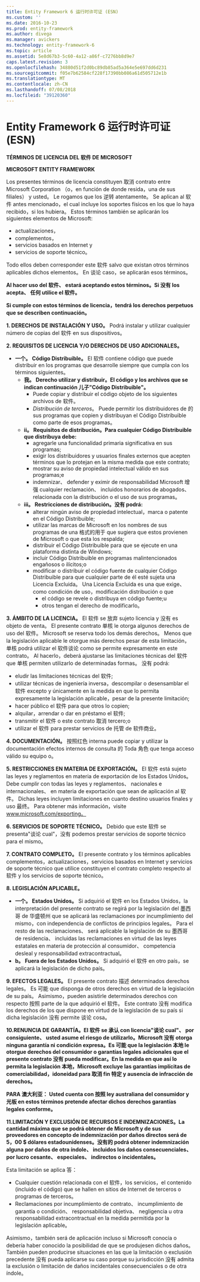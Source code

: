 ```yaml
---
title: Entity Framework 6 运行时许可证 (ESN)
ms.custom: ''
ms.date: 2016-10-23
ms.prod: entity-framework
ms.author: divega
ms.manager: avickers
ms.technology: entity-framework-6
ms.topic: article
ms.assetid: 5e8d67b3-5c60-4a12-a86f-c7276bb8d9e7
caps.latest.revision: 3
ms.openlocfilehash: 34880d51f2d0bc89db85ad5a364e5e697dd6d231
ms.sourcegitcommit: f05e7b62584cf228f17390bb086a61d505712e1b
ms.translationtype: MT
ms.contentlocale: zh-CN
ms.lasthandoff: 07/08/2018
ms.locfileid: "39120360"
---
```

# <a name="entity-framework-6-runtime-license-esn"></a>Entity Framework 6 运行时许可证 (ESN)
**TÉRMINOS DE LICENCIA DEL 软件 DE MICROSOFT**

**MICROSOFT ENTITY FRAMEWORK**

Los presentes términos de licencia constituyen 取消 contrato entre Microsoft Corporation （o，en función de donde resida，una de sus filiales） y usted。 Le rogamos que los 逆转 atentamente。 Se aplican al 软件 antes mencionado，el cual incluye los soportes físicos en los que lo haya recibido，si los hubiera。 Estos términos también se aplicarán los siguientes elementos de Microsoft:

-   actualizaciones，
-   complementos，
-   servicios basados en Internet y
-   servicios de soporte técnico。

Todo ellos deben corresponder este 软件 salvo que existan otros términos aplicables dichos elementos。 En 谈论 caso，se aplicarán esos términos。

**Al hacer uso del 软件、 estará aceptando estos términos。Si 没有 los acepta、 任何 utilice el 软件。**

**Si cumple con estos términos de licencia，tendrá los derechos perpetuos que se describen continuación。**

**1.  DERECHOS DE INSTALACIÓN Y USO。** Podrá instalar y utilizar cualquier número de copias del 软件 en sus dispositivos。

**2.  REQUISITOS DE LICENCIA Y/O DERECHOS DE USO ADICIONALES。**

-   **一个。  Código Distribuible。** El 软件 contiene código que puede distribuir en los programas que desarrolle siempre que cumpla con los términos siguientes。
    -   **我。    Derecho utilizar y distribuir。El código y los archivos que se indican continuación 儿子"Código Distribuible"。**
        -   Puede copiar y distribuir el código objeto de los siguientes archivos de 软件。
        -   *Distribución de terceros*。 Puede permitir los distribuidores de 的 sus programas que copien y distribuyan el Código Distribuible como parte de esos programas。
    -   **ii。  Requisitos de distribución。Para cualquier Código Distribuible que distribuya debe:**
        -   agregarle una funcionalidad primaria significativa en sus programas;
        -   exigir los distribuidores y usuarios finales externos que acepten términos que lo protejan en la misma medida que este contrato;
        -   mostrar su aviso de propiedad intelectual válido en sus programas;e
        -   indemnizar、 defender y eximir de responsabilidad Microsoft 增强 cualquier reclamación、 incluidos honorarios de abogados、 relacionada con la distribución o el uso de sus programas。
    -   **iii。 Restricciones de distribución。没有 podrá:**
        -   alterar ningún aviso de propiedad intelectual，marca o patente en el Código Distribuible;
        -   utilizar las marcas de Microsoft en los nombres de sus programas de una 格式的用于 que sugiera que estos provienen de Microsoft o que esta los respalda;
        -   distribuir el Código Distribuible para que se ejecute en una plataforma distinta de Windows;
        -   incluir Código Distribuible en programas malintencionados engañosos o ilícitos;o
        -   modificar o distribuir el código fuente de cualquier Código Distribuible para que cualquier parte de él esté sujeta una Licencia Excluida。 Una Licencia Excluida es una que exige、 como condición de uso，modificación distribución o que
            -   el código se revele o distribuya en código fuente;u
            -   otros tengan el derecho de modificarlo。

**3.  ÁMBITO DE LA LICENCIA。** El 软件 se 放弃 sujeto licencia y 没有 es objeto de venta。 El presente contrato 单核 le otorga algunos derechos de uso del 软件。 Microsoft se reserva todo los demás derechos。 Menos que la legislación aplicable le otorgue más derechos pesar de esta limitación，单核 podrá utilizar el 软件谈论 como se permite expresamente en este contrato。 Al hacerlo，deberá ajustarse las limitaciones técnicas del 软件 que 单核 permiten utilizarlo de determinadas formas。 没有 podrá:

-   eludir las limitaciones técnicas del 软件;
-   utilizar técnicas de ingeniería inversa，descompilar o desensamblar el 软件 excepto y únicamente en la medida en que lo permita expresamente la legislación aplicable，pesar de la presente limitación;
-   hacer público el 软件 para que otros lo copien;
-   alquilar，arrendar o dar en préstamo el 软件;
-   transmitir el 软件 o este contrato 取消 tercero;o
-   utilizar el 软件 para prestar servicios de 托管 de 软件商业。

**4.  DOCUMENTACIÓN。** 按照红色 interna puede copiar y utilizar la documentación efectos internos de consulta 的 Toda 角色 que tenga acceso válido su equipo o。

**5.  RESTRICCIONES EN MATERIA DE EXPORTACIÓN。** El 软件 está sujeto las leyes y reglamentos en materia de exportación de los Estados Unidos。 Debe cumplir con todas las leyes y reglamentos、 nacionales e internacionales、 en materia de exportación que sean de aplicación al 软件。 Dichas leyes incluyen limitaciones en cuanto destino usuarios finales y uso 最终。 Para obtener más información，visite www.microsoft.com/exporting。

**6.  SERVICIOS DE SOPORTE TÉCNICO。** Debido que este 软件 se presenta"谈论 cual"，没有 podemos prestar servicios de soporte técnico para el mismo。

**7.  CONTRATO COMPLETO。** El presente contrato y los términos aplicables complementos，actualizaciones，servicios basados en Internet y servicios de soporte técnico que utilice constituyen el contrato completo respecto al 软件 y los servicios de soporte técnico。

**8.  LEGISLACIÓN APLICABLE。**

-   **一个。  Estados Unidos。** Si adquirió el 软件 en los Estados Unidos，la interpretación del presente contrato se regirá por la legislación del 墨西哥 de 华盛顿州 que se aplicará las reclamaciones por incumplimiento del mismo，con independencia de conflictos de principios legales。 Para el resto de las reclamaciones、 será aplicable la legislación de su 墨西哥 de residencia、 incluidas las reclamaciones en virtud de las leyes estatales en materia de protección al consumidor、 competencia desleal y responsabilidad extracontractual。
-   **b。  Fuera de los Estados Unidos。** Si adquirió el 软件 en otro país，se aplicará la legislación de dicho país。

**9.  EFECTOS LEGALES。** El presente contrato 描述 determinados derechos legales。 Es 可能 que disponga de otros derechos en virtud de la legislación de su país。 Asimismo，pueden asistirle determinados derechos con respecto 按照 parte de la que adquirió el 软件。 Este contrato 没有 modifica los derechos de los que dispone en virtud de la legislación de su país si dicha legislación 没有 permite 谈论 cosa。

**10.RENUNCIA DE GARANTÍA。El 软件 se 承认 con licencia"谈论 cual"、 por consiguiente、 usted asume el riesgo de utilizarlo。Microsoft 没有 otorga ninguna garantía ni condición expresa。Es 可能 que la legislación 本地 le otorgue derechos del consumidor o garantías legales adicionales que el presente contrato 没有 pueda modificar。En la medida en que así lo permita la legislación 本地，Microsoft excluye las garantías implícitas de comerciabilidad，idoneidad para 取消 fin 特定 y ausencia de infracción de derechos。**

**PARA 澳大利亚： Usted cuenta con 按照 ley australiana del consumidor y 光板 en estos términos pretende afectar dichos derechos garantías legales conforme。**

**11.LIMITACIÓN Y EXCLUSIÓN DE RECURSOS E INDEMNIZACIONES。La cantidad máxima que se podrá obtener de Microsoft y de sus proveedores en concepto de indemnización por daños directos será de 5，00 $ dólares estadounidenses。没有的 podrá obtener indemnización alguna por daños de otra índole、 incluidos los daños consecuenciales、 por lucro cesante、 especiales、 indirectos o incidentales。**

Esta limitación se aplica 答：

-   Cualquier cuestión relacionada con el 软件，los servicios，el contenido (incluido el código) que se hallen en sitios de Internet de terceros o programas de terceros。
-   Reclamaciones por incumplimiento de contrato、 incumplimiento de garantía o condición、 responsabilidad objetiva、 negligencia u otra responsabilidad extracontractual en la medida permitida por la legislación aplicable。

Asimismo，también será de aplicación incluso si Microsoft conocía o debería haber conocido la posibilidad de que se produjesen dichos daños。 También pueden producirse situaciones en las que la limitación o exclusión precedente 没有 pueda aplicarse su caso porque su jurisdicción 没有 admita la exclusión o limitación de daños incidentales consecuenciales o de otra índole。
